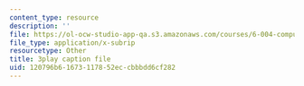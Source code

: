 ```yaml
---
content_type: resource
description: ''
file: https://ol-ocw-studio-app-qa.s3.amazonaws.com/courses/6-004-computation-structures-spring-2017/120796b61673117852eccbbbdd6cf282_jsJ0nR38zvo.srt
file_type: application/x-subrip
resourcetype: Other
title: 3play caption file
uid: 120796b6-1673-1178-52ec-cbbbdd6cf282
---
```

